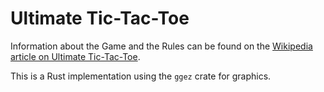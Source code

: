 # Ultimate Tic-Tac-Toe

Information about the Game and the Rules can be found on the [Wikipedia article on Ultimate Tic-Tac-Toe](https://en.wikipedia.org/wiki/Ultimate_tic-tac-toe).

This is a Rust implementation using the `ggez` crate for graphics.
